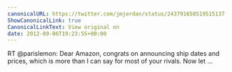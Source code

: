 ```yaml
---
canonicalURL: https://twitter.com/jmjordan/status/243791658519515137
ShowCanonicalLink: true
CanonicalLinkText: View original on
date: 2012-09-06T19:23:55+00:00
---
```

RT @parislemon: Dear Amazon, congrats on announcing ship dates and prices, which is more than I can say for most of your rivals. Now let ...